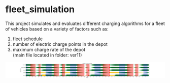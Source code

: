 # fleet_simulation 

This project simulates and evaluates different charging algorithms for a fleet of vehicles based on a variety of factors such as:<br/>
1) fleet schedule<br/>
2) number of electric charge points in the depot<br/>
3) maximum charge rate of the depot<br/>
(main file located in folder: ver11)<br/>

<img src="/archive/ver8/results_test/shift1_BG_HighMpkwLowSD_car1_charge.png" width="1500" />
